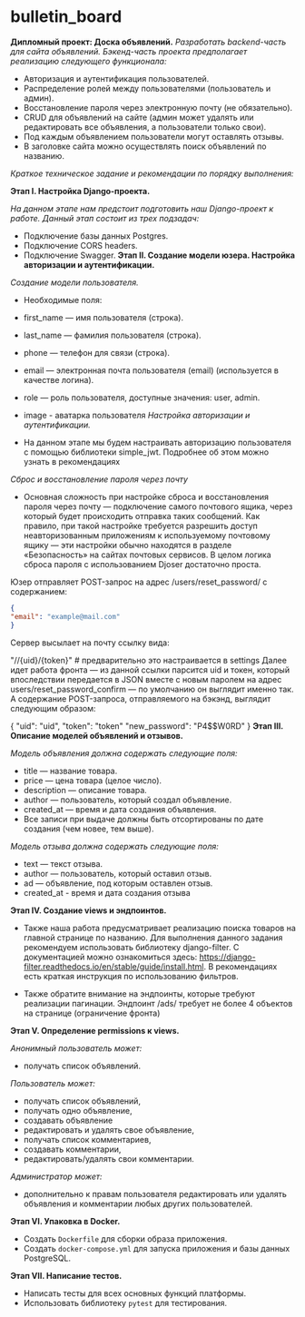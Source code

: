 # bulletin_board

**Дипломный проект: Доска объявлений.**
*Разработать backend-часть для сайта объявлений. Бэкенд-часть проекта предполагает реализацию следующего функционала:*
- Авторизация и аутентификация пользователей.
- Распределение ролей между пользователями (пользователь и админ).
- Восстановление пароля через электронную почту (не обязательно).
- CRUD для объявлений на сайте (админ может удалять или редактировать все объявления, а пользователи только свои).
- Под каждым объявлением пользователи могут оставлять отзывы.
- В заголовке сайта можно осуществлять поиск объявлений по названию.

*Краткое техническое задание и рекомендации по порядку выполнения:*

**Этап I. Настройка Django-проекта.**

*На данном этапе нам предстоит подготовить наш Django-проект к работе. Данный этап состоит из трех подзадач:*

- Подключение базы данных Postgres.
- Подключение CORS headers.
- Подключение Swagger.
  **Этап II. Создание модели юзера. Настройка авторизации и аутентификации.**

*Создание модели пользователя.*

- Необходимые поля:
- first_name — имя пользователя (строка).
- last_name — фамилия пользователя (строка).
- phone — телефон для связи (строка).
- email — электронная почта пользователя (email) (используется в качестве логина).
- role — роль пользователя, доступные значения: user, admin.
- image - аватарка пользователя
  *Настройка авторизации и аутентификации.*

- На данном этапе мы будем настраивать авторизацию пользователя с помощью библиотеки simple_jwt. Подробнее об этом можно
  узнать в рекомендациях

*Сброс и восстановление пароля через почту*

- Основная сложность при настройке сброса и восстановления пароля через почту — подключение самого почтового ящика,
  через который будет происходить отправка таких сообщений. Как правило, при такой настройке требуется разрешить доступ
  неавторизованным приложениям к используемому почтовому ящику — эти настройки обычно находятся в разделе «Безопасность»
  на сайтах почтовых сервисов. В целом логика сброса пароля с использованием Djoser достаточно проста.

Юзер отправляет POST-запрос на адрес
/users/reset_password/ с содержанием:

  ```json
  {
  "email": "example@mail.com"
} 
  ```

Сервер высылает на почту ссылку вида:

"/<url>/{uid}/{token}" # предварительно это настраивается в settings
Далее идет работа фронта — из данной ссылки парсится uid и токен, который впоследствии передается в JSON вместе с новым
паролем на адрес users/reset_password_confirm — по умолчанию он выглядит именно так. А содержание POST-запроса,
отправляемого на бэкэнд, выглядит следующим образом:

{
"uid": "uid",
"token": "token"
"new_password": "P4$$W0RD"
}
**Этап III. Описание моделей объявлений и отзывов.**

*Модель объявления должна содержать следующие поля:*

- title — название товара.
- price — цена товара (целое число).
- description — описание товара.
- author — пользователь, который создал объявление.
- created_at — время и дата создания объявления.
- Все записи при выдаче должны быть отсортированы по дате создания (чем новее, тем выше).

*Модель отзыва должна содержать следующие поля:*

- text — текст отзыва.
- author — пользователь, который оставил отзыв.
- ad — объявление, под которым оставлен отзыв.
- created_at - время и дата создания отзыва

**Этап IV. Создание views и эндпоинтов.**

- Также наша работа предусматривает реализацию поиска товаров на главной странице по названию. Для выполнения данного
  задания рекомендуем использовать библиотеку django-filter. С документацией можно ознакомиться
  здесь: https://django-filter.readthedocs.io/en/stable/guide/install.html. В рекомендациях есть краткая инструкция по
  использованию фильтров.

- Также обратите внимание на эндпоинты, которые требуют реализации пагинации. Эндпоинт /ads/ требует не более 4 объектов
  на странице (ограничение фронта)

**Этап V. Определение permissions к views.**

*Анонимный пользователь может:*

- получать список объявлений.

*Пользователь может:*

- получать список объявлений,
- получать одно объявление,
- создавать объявление
- редактировать и удалять свое объявление,
- получать список комментариев,
- создавать комментарии,
- редактировать/удалять свои комментарии.

*Администратор может:*

- дополнительно к правам пользователя редактировать или удалять объявления и комментарии любых других пользователей.

**Этап VI. Упаковка в Docker.**

- Создать `Dockerfile` для сборки образа приложения.
- Создать `docker-compose.yml` для запуска приложения и базы данных PostgreSQL.

**Этап VII. Написание тестов.**

- Написать тесты для всех основных функций платформы.
- Использовать библиотеку `pytest` для тестирования.
